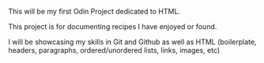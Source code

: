 This will be my first Odin Project dedicated to HTML.

This project is for documenting recipes I have enjoyed or found.

I will be showcasing my skills in Git and Github as well as HTML (boilerplate, headers, paragraphs, ordered/unordered lists, links, images, etc)
